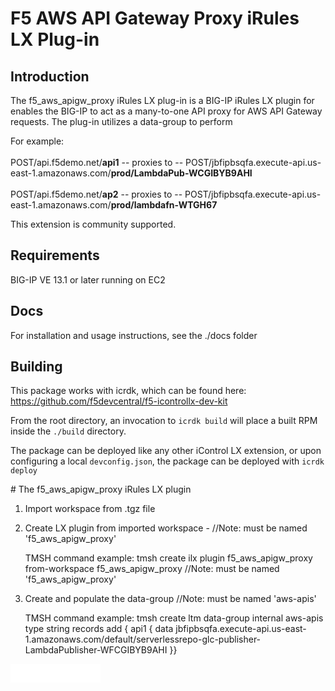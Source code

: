 # F5 AWS API Gateway Proxy iRules LX Plug-in

## Introduction

The f5_aws_apigw_proxy iRules LX plug-in is a BIG-IP iRules LX plugin for enables the BIG-IP to act as a many-to-one API proxy for AWS API Gateway requests.  The plug-in utilizes a data-group to perform 

For example:<br><br>POST/api.f5demo.net/<b>api1</b>  -- proxies to -- POST/jbfipbsqfa.execute-api.us-east-1.amazonaws.com/<b>prod/LambdaPub-WCGIBYB9AHI</b>
        <br><br>POST/api.f5demo.net/<b>ap2</B>  -- proxies to -- POST/jbfipbsqfa.execute-api.us-east-1.amazonaws.com/<b>prod/lambdafn-WTGH67</b>

This extension is community supported.

## Requirements

BIG-IP VE 13.1 or later running on EC2

## Docs

For installation and usage instructions, see the ./docs folder

## Building

This package works with icrdk, which can be found here: https://github.com/f5devcentral/f5-icontrollx-dev-kit

From the root directory, an invocation to `icrdk build` will place a built RPM inside the `./build` directory.

The package can be deployed like any other iControl LX extension, or upon configuring a local `devconfig.json`, the package can be deployed with `icrdk deploy`


















<HTML><title>F5 AWS API Gateway Proxy</title>
<body>
# The f5_aws_apigw_proxy iRules LX plugin 

1. Import workspace from .tgz file
 
2. Create LX plugin from imported workspace   -  //Note: must be named 'f5_aws_apigw_proxy'
	
	TMSH command example: tmsh create ilx plugin f5_aws_apigw_proxy from-workspace f5_aws_apigw_proxy  //Note: must be named 'f5_aws_apigw_proxy'


3. Create and populate the data-group  //Note: must be named 'aws-apis'
	
	TMSH command example: tmsh create ltm data-group internal aws-apis type string records add { api1 { data jbfipbsqfa.execute-api.us-east-1.amazonaws.com/default/serverlessrepo-glc-publisher-LambdaPublisher-WFCGIBYB9AHI }}

<embed src="images/installapigw.mp4" autostart="false" height="30" width="144" />
</body>	
</HTML>